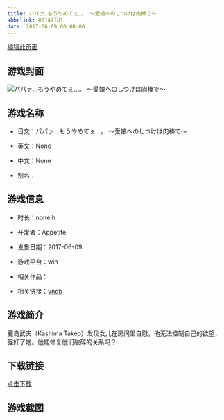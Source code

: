 ```yaml
---
title: パパァ…もうやめてぇ…。 ～愛娘へのしつけは肉棒で～
abbrlink: 6014ffd1
date: 2017-06-09 00:00:00
---
```

[编辑此页面](https://github.com/ACG-3/ADV3-source/blob/main/source/_posts/%E3%83%91%E3%83%91%E3%82%A1%E2%80%A6%E3%82%82%E3%81%86%E3%82%84%E3%82%81%E3%81%A6%E3%81%87%E2%80%A6%E3%80%82%20%EF%BD%9E%E6%84%9B%E5%A8%98%E3%81%B8%E3%81%AE%E3%81%97%E3%81%A4%E3%81%91%E3%81%AF%E8%82%89%E6%A3%92%E3%81%A7%EF%BD%9E.md)

## 游戏封面

![パパァ…もうやめてぇ…。 ～愛娘へのしつけは肉棒で～](https://pan.timero.xyz/d/onedrive/img_lib_001/%E3%83%91%E3%83%91%E3%82%A1%E2%80%A6%E3%82%82%E3%81%86%E3%82%84%E3%82%81%E3%81%A6%E3%81%87%E2%80%A6%E3%80%82%20%EF%BD%9E%E6%84%9B%E5%A8%98%E3%81%B8%E3%81%AE%E3%81%97%E3%81%A4%E3%81%91%E3%81%AF%E8%82%89%E6%A3%92%E3%81%A7%EF%BD%9E_cover.avif)


## 游戏名称

- 日文：パパァ…もうやめてぇ…。 ～愛娘へのしつけは肉棒で～
- 英文：None
- 中文：None

- 别名：


## 游戏信息

- 时长：none h
- 开发者：Appetite
- 发售日期：2017-06-09
- 游戏平台：win
- 相关作品：

- 相关链接：[vndb](https://vndb.org/v21278)


## 游戏简介

鹿岛武夫（Kashima Takeo）发现女儿在房间里自慰。他无法控制自己的欲望，强奸了她。他能修复他们破碎的关系吗？


## 下载链接

[点击下载](https://pan.timero.xyz/onedrive/adv_lib_001/%E3%83%91%E3%83%91%E3%82%A1%E2%80%A6%E3%82%82%E3%81%86%E3%82%84%E3%82%81%E3%81%A6%E3%81%87%E2%80%A6%E3%80%82%20%EF%BD%9E%E6%84%9B%E5%A8%98%E3%81%B8%E3%81%AE%E3%81%97%E3%81%A4%E3%81%91%E3%81%AF%E8%82%89%E6%A3%92%E3%81%A7%EF%BD%9E)


## 游戏截图


